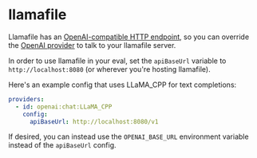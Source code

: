 # llamafile

Llamafile has an [OpenAI-compatible HTTP endpoint](https://github.com/Mozilla-Ocho/llamafile?tab=readme-ov-file#json-api-quickstart), so you can override the [OpenAI provider](/docs/providers/openai/) to talk to your llamafile server.

In order to use llamafile in your eval, set the `apiBaseUrl` variable to `http://localhost:8080` (or wherever you're hosting llamafile).

Here's an example config that uses LLaMA_CPP for text completions:

```yaml
providers:
  - id: openai:chat:LLaMA_CPP
    config:
      apiBaseUrl: http://localhost:8080/v1
```

If desired, you can instead use the `OPENAI_BASE_URL` environment variable instead of the `apiBaseUrl` config.
